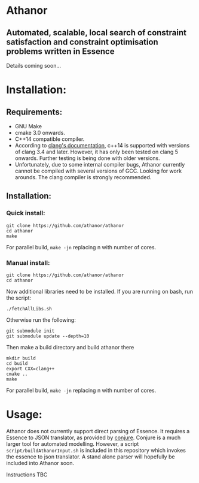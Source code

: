 # Athanor
## Automated, scalable, local search of constraint satisfaction and constraint optimisation problems written in Essence

Details coming soon...


# Installation:
## Requirements:
* GNU Make
* cmake 3.0 onwards.
* C++14 compatible compiler.
* According to [clang's documentation](https://clang.llvm.org/cxx_status.html), c++14 is supported with versions of clang 3.4 and later.  However, it has only been tested on clang 5 onwards.  Further testing is being done with older versions.
*  Unfortunately, due to some internal compiler bugs, Athanor currently cannot be compiled with several versions of GCC.  Looking for work arounds.  The clang compiler is strongly recommended.

## Installation:
### Quick install:
```
git clone https://github.com/athanor/athanor
cd athanor
make
```
For parallel build, `make -jn` replacing n with number of cores.

### Manual install:
```
git clone https://github.com/athanor/athanor
cd athanor
```
Now additional libraries need to be installed.  If you are running on bash, run the script:
```
./fetchAllLibs.sh
```
Otherwise run the following:
```
git submodule init
git submodule update --depth=10
```

Then make a build directory and build athanor there

```
mkdir build
cd build
export CXX=clang++
cmake ..
make
```
For parallel build, `make -jn` replacing n with number of cores.

# Usage:
Athanor does not currently support direct parsing of Essence.  It requires a Essence to JSON translator, as provided by [conjure](https://github.com/conjure-cp/conjure).  Conjure is a much larger tool for automated modelling.  However, a script `script/buildAthanorInput.sh` is included in this repository which invokes the essence to json translator.  A stand alone parser will hopefully be included into Athanor soon.

Instructions TBC